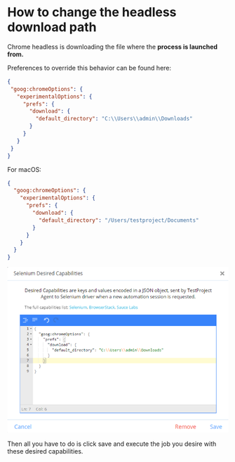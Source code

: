 # How to change the headless download path

Chrome headless is downloading the file where the **process is launched from.**

Preferences to override this behavior can be found here:

```json
{
 "goog:chromeOptions": {
   "experimentalOptions": {
     "prefs": {
       "download": {
         "default_directory": "C:\\Users\\admin\\Downloads" 
       } 
     } 
   } 
 } 
}
```

For macOS:

```json
{ 
  "goog:chromeOptions": {
    "experimentalOptions": {
      "prefs": {
        "download": {
          "default_directory": "/Users/testproject/Documents" 
        } 
      } 
    } 
  } 
}
```

![](<../../.gitbook/assets/image (452).png>)

Then all you have to do is click save and execute the job you desire with these desired capabilities.
